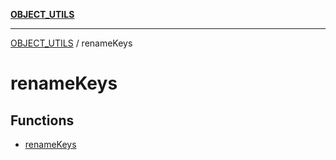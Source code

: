 [**OBJECT_UTILS**](../README.md)

***

[OBJECT_UTILS](../README.md) / renameKeys

# renameKeys

## Functions

- [renameKeys](functions/renameKeys.md)
